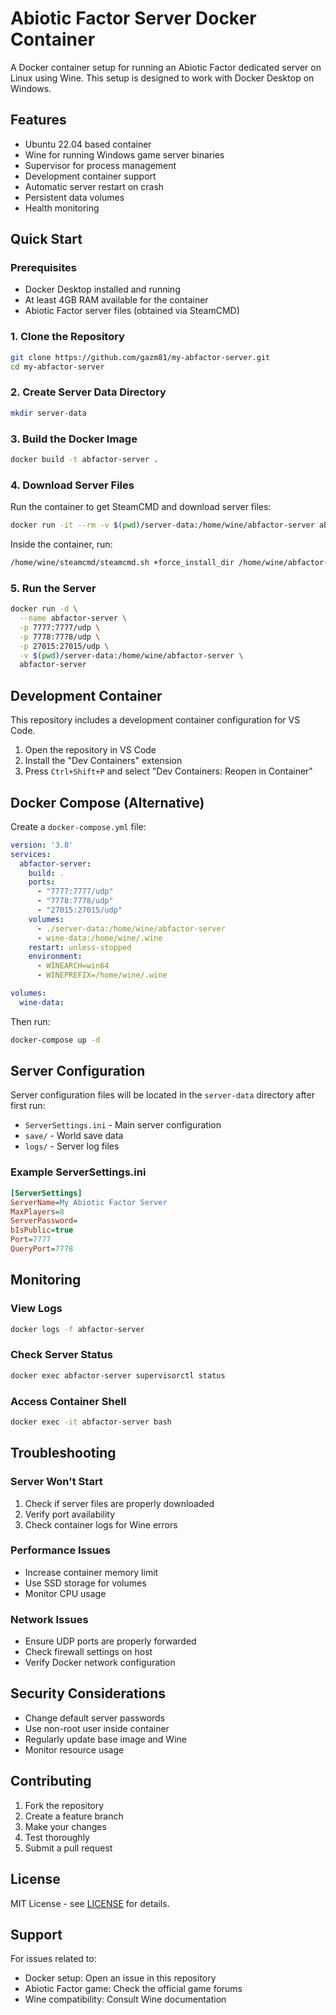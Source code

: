 # Abiotic Factor Server Docker Container

A Docker container setup for running an Abiotic Factor dedicated server on Linux using Wine. This setup is designed to work with Docker Desktop on Windows.

## Features

- Ubuntu 22.04 based container
- Wine for running Windows game server binaries
- Supervisor for process management
- Development container support
- Automatic server restart on crash
- Persistent data volumes
- Health monitoring

## Quick Start

### Prerequisites

- Docker Desktop installed and running
- At least 4GB RAM available for the container
- Abiotic Factor server files (obtained via SteamCMD)

### 1. Clone the Repository

```bash
git clone https://github.com/gazm81/my-abfactor-server.git
cd my-abfactor-server
```

### 2. Create Server Data Directory

```bash
mkdir server-data
```

### 3. Build the Docker Image

```bash
docker build -t abfactor-server .
```

### 4. Download Server Files

Run the container to get SteamCMD and download server files:

```bash
docker run -it --rm -v $(pwd)/server-data:/home/wine/abfactor-server abfactor-server bash
```

Inside the container, run:

```bash
/home/wine/steamcmd/steamcmd.sh +force_install_dir /home/wine/abfactor-server +login anonymous +app_update 2857710 +quit
```

### 5. Run the Server

```bash
docker run -d \
  --name abfactor-server \
  -p 7777:7777/udp \
  -p 7778:7778/udp \
  -p 27015:27015/udp \
  -v $(pwd)/server-data:/home/wine/abfactor-server \
  abfactor-server
```

## Development Container

This repository includes a development container configuration for VS Code.

1. Open the repository in VS Code
2. Install the "Dev Containers" extension
3. Press `Ctrl+Shift+P` and select "Dev Containers: Reopen in Container"

## Docker Compose (Alternative)

Create a `docker-compose.yml` file:

```yaml
version: '3.8'
services:
  abfactor-server:
    build: .
    ports:
      - "7777:7777/udp"
      - "7778:7778/udp"
      - "27015:27015/udp"
    volumes:
      - ./server-data:/home/wine/abfactor-server
      - wine-data:/home/wine/.wine
    restart: unless-stopped
    environment:
      - WINEARCH=win64
      - WINEPREFIX=/home/wine/.wine

volumes:
  wine-data:
```

Then run:

```bash
docker-compose up -d
```

## Server Configuration

Server configuration files will be located in the `server-data` directory after first run:

- `ServerSettings.ini` - Main server configuration
- `save/` - World save data
- `logs/` - Server log files

### Example ServerSettings.ini

```ini
[ServerSettings]
ServerName=My Abiotic Factor Server
MaxPlayers=8
ServerPassword=
bIsPublic=true
Port=7777
QueryPort=7778
```

## Monitoring

### View Logs

```bash
docker logs -f abfactor-server
```

### Check Server Status

```bash
docker exec abfactor-server supervisorctl status
```

### Access Container Shell

```bash
docker exec -it abfactor-server bash
```

## Troubleshooting

### Server Won't Start

1. Check if server files are properly downloaded
2. Verify port availability
3. Check container logs for Wine errors

### Performance Issues

- Increase container memory limit
- Use SSD storage for volumes
- Monitor CPU usage

### Network Issues

- Ensure UDP ports are properly forwarded
- Check firewall settings on host
- Verify Docker network configuration

## Security Considerations

- Change default server passwords
- Use non-root user inside container
- Regularly update base image and Wine
- Monitor resource usage

## Contributing

1. Fork the repository
2. Create a feature branch
3. Make your changes
4. Test thoroughly
5. Submit a pull request

## License

MIT License - see [LICENSE](LICENSE) for details.

## Support

For issues related to:
- Docker setup: Open an issue in this repository
- Abiotic Factor game: Check the official game forums
- Wine compatibility: Consult Wine documentation
